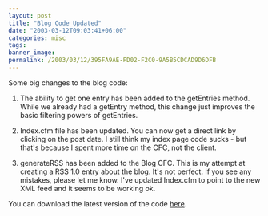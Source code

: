 ```yaml
---
layout: post
title: "Blog Code Updated"
date: "2003-03-12T09:03:41+06:00"
categories: misc 
tags: 
banner_image: 
permalink: /2003/03/12/395FA9AE-FD02-F2C0-9A5B5CDCAD9D6DFB
---
```


Some big changes to the blog code:

1) The ability to get one entry has been added to the getEntries method. While we already had a getEntry method, this change just improves the basic filtering powers of getEntries.

2) Index.cfm file has been updated. You can now get a direct link by clicking on the post date. I still think my index page code sucks - but that's because I spent more time on the CFC, not the client.

3) generateRSS has been added to the Blog CFC. This is my attempt at creating a RSS 1.0 entry about the blog. It's not perfect. If you see any mistakes, please let me know. I've updated Index.cfm to point to the new XML feed and it seems to be working ok.

You can download the latest version of the code <a href="http://www.camdenfamily.com/morpheus/blog/blog.zip">here</a>.